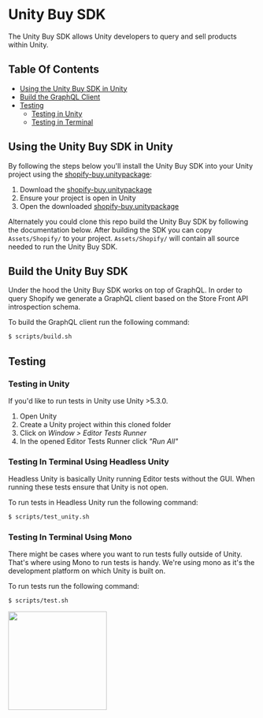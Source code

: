 # Unity Buy SDK

The Unity Buy SDK allows Unity developers to query and sell products within Unity.

## Table Of Contents

- [Using the Unity Buy SDK in Unity](#using-the-unity-buy-sdk-in-unity)
- [Build the GraphQL Client](#build-the-unity-buy-sdk)
- [Testing](#testing)
    + [Testing in Unity](#testing-in-unity)
    + [Testing in Terminal](#testing-in-terminal)

## Using the Unity Buy SDK in Unity

By following the steps below you'll install the Unity Buy SDK into your Unity project using the [shopify-buy.unitypackage](https://github.com/Shopify/unity-buy-sdk/raw/master/shopify-buy.unitypackage):
1. Download the [shopify-buy.unitypackage](https://github.com/Shopify/unity-buy-sdk/raw/master/shopify-buy.unitypackage)
2. Ensure your project is open in Unity
3. Open the downloaded [shopify-buy.unitypackage](https://github.com/Shopify/unity-buy-sdk/raw/master/shopify-buy.unitypackage)

Alternately you could clone this repo build the Unity Buy SDK by following the documentation below. After building the SDK
you can copy `Assets/Shopify/` to your project. `Assets/Shopify/` will contain all source needed to run the Unity Buy SDK.

## Build the Unity Buy SDK

Under the hood the Unity Buy SDK works on top of GraphQL. In order to query Shopify we generate a GraphQL client
based on the Store Front API introspection schema.

To build the GraphQL client run the following command:
```bash
$ scripts/build.sh
```

## Testing

### Testing in Unity
If you'd like to run tests in Unity use Unity >5.3.0. 

1. Open Unity
2. Create a Unity project within this cloned folder 
3. Click on _Window > Editor Tests Runner_
4. In the opened Editor Tests Runner click _"Run All"_

### Testing In Terminal Using Headless Unity
Headless Unity is basically Unity running Editor tests without the GUI.
When running these tests ensure that Unity is not open.

To run tests in Headless Unity run the following command:
```bash
$ scripts/test_unity.sh
```

### Testing In Terminal Using Mono
There might be cases where you want to run tests fully outside of Unity.
That's where using Mono to run tests is handy. We're using mono as it's the development platform on which Unity
is built on.

To run tests run the following command:
```bash
$ scripts/test.sh
```

<img src="https://cdn.shopify.com/shopify-marketing_assets/builds/19.0.0/shopify-full-color-black.svg" width="200" />